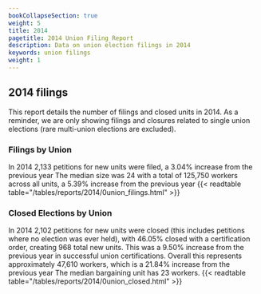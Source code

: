 ```yaml
---
bookCollapseSection: true
weight: 5
title: 2014
pagetitle: 2014 Union Filing Report
description: Data on union election filings in 2014
keywords: union filings
weight: 1
---
```


## 2014 filings

This report details the number of filings and closed units in 2014. As a reminder, we are only showing filings and closures related to single union elections (rare multi-union elections are excluded).

### Filings by Union
In 2014 2,133 petitions for new units were filed, a 3.04% increase from the previous year The median size was 24 with a total of 125,750 workers across all units, a 5.39% increase from the previous year
{{< readtable table="/tables/reports/2014/0union_filings.html" >}}

### Closed Elections by Union
In 2014 2,102 petitions for new units were closed (this includes petitions where no election was ever held), with 46.05% closed with a certification order, creating 968 total new units. This was a 9.50% increase from the previous year in successful union certifications. Overall this represents approximately 47,610 workers, which is a 21.84% increase from the previous year The median bargaining unit has 23 workers.
{{< readtable table="/tables/reports/2014/0union_closed.html" >}}
